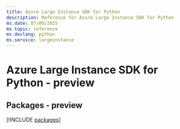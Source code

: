 ```yaml
---
title: Azure Large Instance SDK for Python
description: Reference for Azure Large Instance SDK for Python
ms.date: 07/09/2025
ms.topic: reference
ms.devlang: python
ms.service: largeinstance
---
```

# Azure Large Instance SDK for Python - preview
## Packages - preview
[!INCLUDE [packages](large-instance-index.md)]